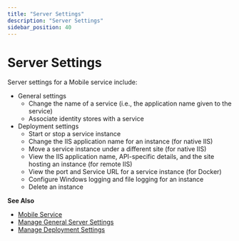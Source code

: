 ```yaml
---
title: "Server Settings"
description: "Server Settings"
sidebar_position: 40
---
```


# Server Settings

Server settings for a Mobile service include:

- General settings
    - Change the name of a service (i.e., the application name given to the service)
    - Associate identity stores with a service
- Deployment settings
    - Start or stop a service instance
    - Change the IIS application name for an instance (for native IIS)
    - Move a service instance under a different site (for native IIS)
    - View the IIS application name, API-specific details, and the site hosting an instance (for
      remote IIS)
    - View the port and Service URL for a service instance (for Docker)
    - Configure Windows logging and file logging for an instance
    - Delete an instance

**See Also**

- [Mobile Service](/docs/directorymanager/11.0/admincenter/service/mobileservice/overview.md)
- [Manage General Server Settings](/docs/directorymanager/11.0/admincenter/service/mobileservice/server/general.md)
- [Manage Deployment Settings](/docs/directorymanager/11.0/admincenter/service/mobileservice/server/deployment.md)
